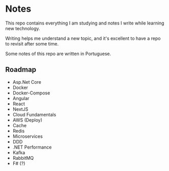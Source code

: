 # Notes

This repo contains everything I am studying and notes I write while learning new technology.

Writing helps me understand a new topic, and it's excellent to have a repo to revisit after some time. 

Some notes of this repo are written in Portuguese.

## Roadmap

- Asp.Net Core
- Docker
- Docker-Compose
- Angular
- React
- NextJS
- Cloud Fundamentals
- AWS (Deploy)
- Cache
- Redis
- Microservices
- DDD
- .NET Performance
- Kafka
- RabbitMQ
- F# (?)
